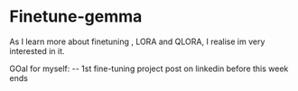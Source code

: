 # Finetune-gemma

As I learn more about finetuning , LORA and QLORA, I realise im very interested in it.

GOal for myself:
-- 1st fine-tuning project post on linkedin before this week ends
